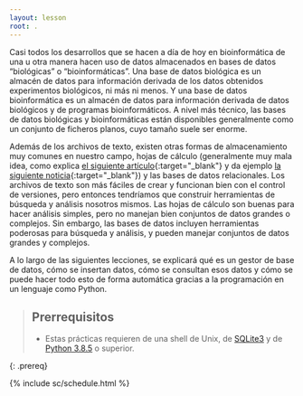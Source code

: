 ```yaml
---
layout: lesson
root: .
---
```


Casi todos los desarrollos que se hacen a día de hoy en bioinformática de una u otra manera hacen uso de datos almacenados en bases de datos “biológicas” o “bioinformáticas”.
Una base de datos biológica es un almacén de datos para información derivada de los datos obtenidos experimentos biológicos, ni más ni menos. 
Y una base de datos bioinformática es un almacén de datos para información derivada de datos biológicos y de programas bioinformáticos. 
A nivel más técnico, las bases de datos biológicas y bioinformáticas están disponibles generalmente como un conjunto de ficheros planos, cuyo tamaño suele ser enorme.

Además de los archivos de texto, existen otras formas de almacenamiento muy comunes en nuestro campo, 
hojas de cálculo (generalmente muy mala idea, como explica
[el siguiente artículo](https://genomebiology.biomedcentral.com/articles/10.1186/s13059-016-1044-7){:target="_blank"} y da ejemplo
[la siguiente noticia](https://www.bbc.com/news/technology-54423988){:target="_blank"})
y las bases de datos relacionales. 
Los archivos de texto son más fáciles de crear y funcionan bien con el control de versiones, 
pero entonces tendríamos que construir herramientas de búsqueda y análisis nosotros mismos. 
Las hojas de cálculo son buenas para hacer análisis simples, pero no manejan bien conjuntos de datos 
grandes o complejos. Sin embargo, las bases de datos incluyen herramientas poderosas para búsqueda y análisis, 
y pueden manejar conjuntos de datos grandes y complejos. 

A lo largo de las siguientes lecciones, se explicará qué es un gestor de base de datos, cómo se insertan datos, cómo se consultan esos datos y cómo se puede hacer todo esto de
forma automática gracias a la programación en un lenguaje como Python.


>
> ## Prerrequisitos
>
> * Estas prácticas requieren de una shell de Unix, de [SQLite3](http://www.sqlite.org/) y de [Python 3.8.5](https://www.python.org/downloads/) o superior.
>
{: .prereq}

{% include sc/schedule.html %}